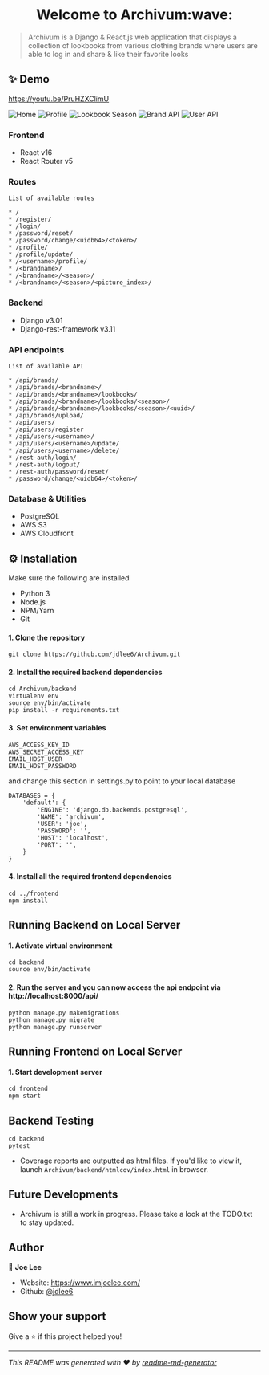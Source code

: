 <h1 align="center">Welcome to Archivum:wave:</h1>
<p>
</p>

> Archivum is a Django & React.js web application that displays a collection of lookbooks from various clothing brands where users are able to log in and share & like their favorite looks

## :sparkles: Demo

https://youtu.be/PruHZXClimU

![Home](/preview/frontend1.png)
![Profile](/preview/frontend2.png)
![Lookbook Season](/preview/frontend3.png)
![Brand API](/preview/backend1.png)
![User API](/preview/backend2.png)

### Frontend

- React v16
- React Router v5

### Routes

```
List of available routes

* /
* /register/
* /login/
* /password/reset/
* /password/change/<uidb64>/<token>/
* /profile/
* /profile/update/
* /<username>/profile/
* /<brandname>/
* /<brandname>/<season>/
* /<brandname>/<season>/<picture_index>/
```

### Backend

- Django v3.01
- Django-rest-framework v3.11

### API endpoints

```
List of available API

* /api/brands/
* /api/brands/<brandname>/
* /api/brands/<brandname>/lookbooks/
* /api/brands/<brandname>/lookbooks/<season>/
* /api/brands/<brandname>/lookbooks/<season>/<uuid>/
* /api/brands/upload/
* /api/users/
* /api/users/register
* /api/users/<username>/
* /api/users/<username>/update/
* /api/users/<username>/delete/
* /rest-auth/login/
* /rest-auth/logout/
* /rest-auth/password/reset/
* /password/change/<uidb64>/<token>/
```

### Database & Utilities

- PostgreSQL
- AWS S3
- AWS Cloudfront

## :gear: Installation

Make sure the following are installed

- Python 3
- Node.js
- NPM/Yarn
- Git

#### 1. Clone the repository

```
git clone https://github.com/jdlee6/Archivum.git
```

#### 2. Install the required backend dependencies

```
cd Archivum/backend
virtualenv env
source env/bin/activate
pip install -r requirements.txt
```

#### 3. Set environment variables

```
AWS_ACCESS_KEY_ID
AWS_SECRET_ACCESS_KEY
EMAIL_HOST_USER
EMAIL_HOST_PASSWORD
```

and change this section in settings.py to point to your local database

```
DATABASES = {
    'default': {
        'ENGINE': 'django.db.backends.postgresql',
        'NAME': 'archivum',
        'USER': 'joe',
        'PASSWORD': '',
        'HOST': 'localhost',
        'PORT': '',
    }
}
```

#### 4. Install all the required frontend dependencies

```
cd ../frontend
npm install
```

## Running Backend on Local Server

#### 1. Activate virtual environment

```
cd backend
source env/bin/activate
```

#### 2. Run the server and you can now access the api endpoint via http://localhost:8000/api/

```
python manage.py makemigrations
python manage.py migrate
python manage.py runserver
```

## Running Frontend on Local Server

#### 1. Start development server

```
cd frontend
npm start
```

## Backend Testing

```
cd backend
pytest
```

- Coverage reports are outputted as html files. If you'd like to view it, launch `Archivum/backend/htmlcov/index.html` in browser.

## Future Developments

- Archivum is still a work in progress. Please take a look at the TODO.txt to stay updated.

## Author

👤 **Joe Lee**

- Website: https://www.imjoelee.com/
- Github: [@jdlee6](https://github.com/jdlee6)

## Show your support

Give a ⭐️ if this project helped you!

---

_This README was generated with ❤️ by [readme-md-generator](https://github.com/kefranabg/readme-md-generator)_

```

```
